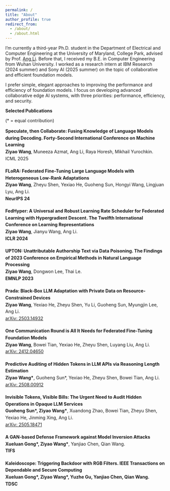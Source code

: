 ```yaml
---
permalink: /
title: "About"
author_profile: true
redirect_from: 
  - /about/
  - /about.html
---
```


I’m currently a third-year Ph.D. student in the Department of Electrical and Computer Engineering at the University of Maryland, College Park, advised by Prof. [Ang Li](https://www.ang-li.com/). Before that, I received my B.E. in Computer Engineering from Wuhan University. I worked as a research intern at IBM Research (2024 summer) and Sony AI (2025 summer) on the topic of collaborative and efficient foundation models.

I prefer simple, elegant approaches to improving the performance and efficiency of foundation models. I focus on developing advanced collaborative edge AI systems, with three priorities: performance, efficiency, and security.

**Selected Publications**

(* = equal contribution) 

<div class="selected-pubs">

<p>
<strong>Speculate, then Collaborate: Fusing Knowledge of Language Models during Decoding. Forty-Second International Conference on Machine Learning</strong><br>
<strong>Ziyao Wang</strong>, Muneeza Azmat, Ang Li, Raya Horesh, Mikhail Yurochkin.<br>
ICML 2025
</p>

<p>
<strong>FLoRA: Federated Fine-Tuning Large Language Models with Heterogeneous Low-Rank Adaptations</strong><br>
<strong>Ziyao Wang</strong>, Zheyu Shen, Yexiao He, Guoheng Sun, Hongyi Wang, Lingjuan Lyu, Ang Li.<br>
<strong>NeurIPS 24</strong>
</p>

<p>
<strong>FedHyper: A Universal and Robust Learning Rate Scheduler for Federated Learning with Hypergradient Descent. The Twelfth International Conference on Learning Representations</strong><br>
<strong>Ziyao Wang</strong>, Jianyu Wang, Ang Li.<br>
<strong>ICLR 2024</strong>
</p>

<p>
<strong>UPTON: Unattributable Authorship Text via Data Poisoning. The Findings of 2023 Conference on Empirical Methods in Natural Language Processing</strong><br>
<strong>Ziyao Wang</strong>, Dongwon Lee, Thai Le.<br>
<strong>EMNLP 2023</strong>
</p>

<p>
<strong>Prada: Black-Box LLM Adaptation with Private Data on Resource-Constrained Devices</strong><br>
<strong>Ziyao Wang</strong>, Yexiao He, Zheyu Shen, Yu Li, Guoheng Sun, Myungjin Lee, Ang Li.<br>
<a href="https://arxiv.org/abs/2503.14932" target="_blank" rel="noopener">arXiv: 2503.14932</a>
</p>

<p>
<strong>One Communication Round is All It Needs for Federated Fine-Tuning Foundation Models</strong><br>
<strong>Ziyao Wang</strong>, Bowei Tian, Yexiao He, Zheyu Shen, Luyang Liu, Ang Li.<br>
<a href="https://arxiv.org/abs/2412.04650" target="_blank" rel="noopener">arXiv: 2412.04650</a>
</p>

<p>
<strong>Predictive Auditing of Hidden Tokens in LLM APIs via Reasoning Length Estimation</strong><br>
<strong>Ziyao Wang*</strong>, Guoheng Sun*, Yexiao He, Zheyu Shen, Bowei Tian, Ang Li.<br>
<a href="https://arxiv.org/abs/2508.00912" target="_blank" rel="noopener">arXiv: 2508.00912</a>
</p>

<p>
<strong>Invisible Tokens, Visible Bills: The Urgent Need to Audit Hidden Operations in Opaque LLM Services</strong><br>
<strong>Guoheng Sun*, Ziyao Wang*</strong>, Xuandong Zhao, Bowei Tian, Zheyu Shen, Yexiao He, Jinming Xing, Ang Li.<br>
<a href="https://arxiv.org/abs/2505.18471" target="_blank" rel="noopener">arXiv: 2505.18471</a>
</p>

<p>
<strong>A GAN-based Defense Framework against Model Inversion Attacks</strong><br>
<strong>Xueluan Gong*, Ziyao Wang*</strong>, Yanjiao Chen, Qian Wang.<br>
<strong>TIFS<strong>
</p>

<p>
<strong>Kaleidoscope: Triggering Backdoor with RGB Filters. IEEE Transactions on Dependable and Secure Computing</strong><br>
<strong>Xueluan Gong*, Ziyao Wang*</strong>, Yuzhe Gu, Yanjiao Chen, Qian Wang.<br>
<strong>TDSC<strong>
</p>

</div>

<style>
.selected-pubs p { margin: 0 0 1.1rem; line-height: 1.55; }
.selected-pubs strong { font-weight: 700; }
</style>
